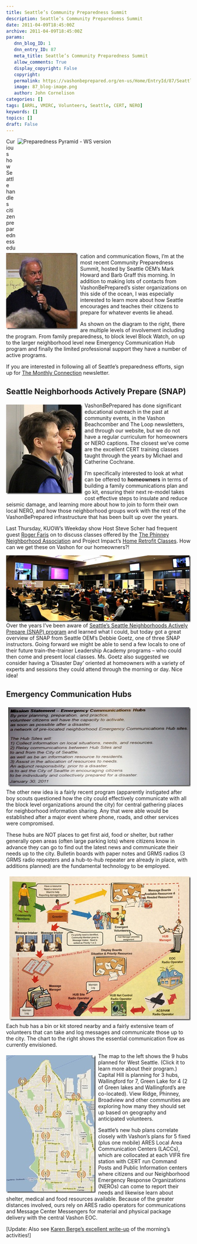 ```yaml
---
title: Seattle’s Community Preparedness Summit
description: Seattle’s Community Preparedness Summit
date: 2011-04-09T18:45:00Z
archive: 2011-04-09T18:45:00Z
params:
   dnn_blog_ID: 1
   dnn_entry_ID: 87
   meta_title: Seattle’s Community Preparedness Summit
   allow_comments: True
   display_copyright: False
   copyright: 
   permalink: https://vashonbeprepared.org/en-us/Home/EntryId/87/Seattle-rsquo-s-Community-Preparedness-Summit
   image: 87_blog-image.png
   author: John Cornelison
categories: []
tags: [ARRL, VMIRC, Volunteers, Seattle, CERT, NERO]
keywords: []
topics: []
draft: False
---
```


<p><a href="http://westseattlebeprepared.files.wordpress.com/2011/04/preparedness-triangle-ws.jpg"><img style="margin: 0px 0px 6px 6px; display: inline; float: right" title="Preparedness Pyramid - WS version" alt="Preparedness Pyramid - WS version" align="right" src="http://westseattlebeprepared.files.wordpress.com/2011/04/preparedness-triangle-ws.jpg?w=640&amp;h=414" width="473" height="306" /></a><a href="/images/dnnBlog/1/87/Windows-Live-Writer-367c50c7aabb_8073-ff_1267545c_2.jpg"><img style="background-image: none; border-right-width: 0px; margin: 0px 6px 6px 0px; padding-left: 0px; padding-right: 0px; display: inline; float: left; border-top-width: 0px; border-bottom-width: 0px; border-left-width: 0px; padding-top: 0px" title="" border="0" alt="" align="left" src="/images/dnnBlog/1/87/Windows-Live-Writer-367c50c7aabb_8073-ff_1267545c_thumb.jpg" width="196" height="208" /></a>Curious how Seattle handles citizen preparedness education and communication flows, I’m at the most recent Community Preparedness Summit, hosted by Seattle OEM’s Mark Howard and Barb Graff this morning. In addition to making lots of contacts from VashonBePrepared’s sister organizations on this side of the ocean, I was especially interested to learn more about how Seattle encourages and teaches their citizens to prepare for whatever events lie ahead.</p>  <p>As shown on the diagram to the right, there are multiple levels of involvement including the program. From family preparedness, to block level Block Watch, on up to the larger neighborhood level new Emergency Communication Hub program and finally the limited professional support they have a number of active programs.</p>  <p>If you are interested in following all of Seattle’s preparedness efforts, sign up for <a href="http://www.seattle.gov/lists/eocsnap.htm" target="_blank">The Monthly Connection</a> newsletter.</p>  <h2>Seattle Neighborhoods Actively Prepare (SNAP)</h2>  <p><a href="/images/dnnBlog/1/87/Windows-Live-Writer-367c50c7aabb_8073-ff_1267542e_2.jpg"><img style="background-image: none; border-right-width: 0px; margin: 6px 6px 6px 0px; padding-left: 0px; padding-right: 0px; display: inline; float: left; border-top-width: 0px; border-bottom-width: 0px; border-left-width: 0px; padding-top: 0px" title="ff_1267542e" border="0" alt="ff_1267542e" align="left" src="/images/dnnBlog/1/87/Windows-Live-Writer-367c50c7aabb_8073-ff_1267542e_thumb.jpg" width="208" height="244" /></a>VashonBePrepared has done significant educational outreach in the past at community events, in the Vashon Beachcomber and The Loop newsletters, and through our website, but we do not have a regular curriculum for homeowners or NERO captions. The closest we’ve come are the excellent CERT training classes taught through the years by Michael and Catherine Cochrane.</p>  <p>I’m specifically interested to look at what can be offered to <strong>homeowners</strong> in terms of building a family communications plan and go kit, ensuring their next re-model takes cost effective steps to insulate and reduce seismic damage, and learning more about how to join to form their own local NERO, and how those neighborhood groups work with the rest of the VashonBePrepared infrastructure that has been built up over the years.</p>  <p>Last Thursday, KUOW’s Weekday show Host Steve Scher had frequent guest <a href="http://www.kuow.org/program.php?id=23037" target="_blank">Roger Faris</a> on to discuss classes offered by the <a href="http://www.phinneycenter.org/programs/Well_Home.shtml">The Phinney Neighborhood Association</a> and Project Impact’s <a href="http://www.seattle.gov/emergency/prepare/personal/home.htm#retrofit">Home Retrofit Classes</a>. How can we get these on Vashon for our homeowners?!</p>  <p><a href="/images/dnnBlog/1/87/Windows-Live-Writer-367c50c7aabb_8073-ff_1267541e_2.jpg"><img style="background-image: none; border-right-width: 0px; padding-left: 0px; padding-right: 0px; display: inline; float: right; border-top-width: 0px; border-bottom-width: 0px; border-left-width: 0px; padding-top: 0px" title="" border="0" alt="" align="right" src="/images/dnnBlog/1/87/Windows-Live-Writer-367c50c7aabb_8073-ff_1267541e_thumb.jpg" width="534" height="182" /></a>Over the years I’ve been aware of <a href="http://www.seattle.gov/emergency/programs/snap/" target="_blank">Seattle’s Seattle Neighborhoods Actively Prepare (SNAP) program</a> and learned what I could, but today got a great overview of SNAP from Seattle OEM’s Debbie Goetz, one of three SNAP instructors. Going forward we might be able to send a few locals to one of their future train-the-trainer Leadership Academy programs – who could then come and present local classes. Ms. Goetz also suggested we consider having a ‘Disaster Day’ oriented at homeowners with a variety of experts and sessions they could attend through the morning or day. Nice idea!</p>  <h2>Emergency Communication Hubs</h2>  <p><a href="/images/dnnBlog/1/87/Windows-Live-Writer-367c50c7aabb_8073-ff_1267551.EmergencyHubMission_2.jpg"><img style="background-image: none; border-right-width: 0px; margin: 6px 0px 6px 6px; padding-left: 0px; padding-right: 0px; display: inline; float: right; border-top-width: 0px; border-bottom-width: 0px; border-left-width: 0px; padding-top: 0px" title="" border="0" alt="" align="right" src="/images/dnnBlog/1/87/Windows-Live-Writer-367c50c7aabb_8073-ff_1267551.EmergencyHubMission_thumb.jpg" width="498" height="216" /></a>The other new idea is a fairly recent program (apparently instigated after boy scouts questioned how the city could effectively communicate with all the block level organizations around the city) for central gathering places for neighborhood information sharing. Any that were able would be established after a major event where phone, roads, and other services were compromised.</p>  <p>These hubs are NOT places to get first aid, food or shelter, but rather generally open areas (often large parking lots) where citizens know in advance they can go to find out the latest news and communicate their needs up to the city. Bulletin boards with paper notes and GRMS radios (3 GRMS radio repeaters and a hub-to-hub repeater are already in place, with additions planned) are the fundamental technology to be employed.</p>  <p><a href="/images/dnnBlog/1/87/Windows-Live-Writer-367c50c7aabb_8073-ff_1267553-SeattleCommunicationHub.1024x809_2.jpg"><img style="background-image: none; border-right-width: 0px; margin: 6px 0px 6px 6px; padding-left: 0px; padding-right: 0px; display: inline; float: right; border-top-width: 0px; border-bottom-width: 0px; border-left-width: 0px; padding-top: 0px" title="" border="0" alt="" align="right" src="/images/dnnBlog/1/87/Windows-Live-Writer-367c50c7aabb_8073-ff_1267553-SeattleCommunicationHub.1024x809_thumb.jpg" width="495" height="392" /></a>Each hub has a bin or kit stored nearby and a fairly extensive team of volunteers that can take and log messages and communicate those up to the city. The chart to the right shows the essential communication flow as currently envisioned.</p>  <p><a href="http://westseattle.bepreparedseattle.info/site/page3.aspx"><img style="background-image: none; border-right-width: 0px; margin: 6px 6px 6px 0px; padding-left: 0px; padding-right: 0px; display: inline; float: left; border-top-width: 0px; border-bottom-width: 0px; border-left-width: 0px; padding-top: 0px" title="WSeattle_CommHubs" border="0" alt="WSeattle_CommHubs" align="left" src="/images/dnnBlog/1/87/Windows-Live-Writer-367c50c7aabb_8073-WSeattle_CommHubs_3.jpg" width="245" height="375" /></a>The map to the left shows the 9 hubs planned for West Seattle. (Click it to learn more about their program.) Capital Hill is planning for 3 hubs, Wallingford for 7, Green Lake for 4 (2 of Green lakes and Wallingford’s are co-located). View Ridge, Phinney, Broadview and other communities are exploring how many they should set up based on geography and anticipated volunteers.</p>  <p>Seattle’s new hub plans correlate closely with Vashon’s plans for 5 fixed (plus one mobile) ARES Local Area Communication Centers (LACCs), which are collocated at each VIFR fire station with CERT run Command Posts and Public Information centers where citizens and our Neighborhood Emergency Response Organizations (NEROs) can come to report their needs and likewise learn about shelter, medical and food resources available. Because of the greater distances involved, ours rely on ARES radio operators for communications and Message Center Messengers for material and physical package delivery with the central Vashon EOC.</p>  <p>[Update: Also see <a href="http://westseattlebeprepared.wordpress.com/2011/04/10/overview-of-community-preparedness-summit-on-april-9th/" target="_blank">Karen Berge’s excellent write-up</a> of the morning’s activities!]</p>
